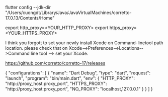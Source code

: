 flutter config --jdk-dir "/Users/cuongdt/Library/Java/JavaVirtualMachines/corretto-17.0.13/Contents/Home"

export http_proxy=<YOUR_HTTP_PROXY>
export https_proxy=<YOUR_HTTPS_PROXY>

I think you forgott to set your newly install Xcode on Command-linetool path location. please check that on Xcode-->Preferences-->Locations-->Command line tool --> set your Xcode.


https://github.com/corretto/corretto-17/releases


{
    "configurations": [
        {
            "name": "Dart Debug",
            "type": "dart",
            "request": "launch",
            "program": "bin/main.dart",
            "env": {
                "HTTP_PROXY": "http://proxy_host:proxy_port",
                "HTTPS_PROXY": "http://proxy_host:proxy_port",
                "NO_PROXY": "localhost,127.0.0.1"
            }
        }
    ]
}
